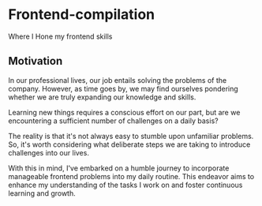 # Frontend-compilation
Where I Hone my frontend skills

## Motivation

In our professional lives, our job entails solving the problems of the company. However, as time goes by, we may find ourselves pondering whether we are truly expanding our knowledge and skills. 

Learning new things requires a conscious effort on our part, but are we encountering a sufficient number of challenges on a daily basis? 

The reality is that it's not always easy to stumble upon unfamiliar problems. So, it's worth considering what deliberate steps we are taking to introduce challenges into our lives. 

With this in mind, I've embarked on a humble journey to incorporate manageable frontend problems into my daily routine. This endeavor aims to enhance my understanding of the tasks I work on and foster continuous learning and growth.



